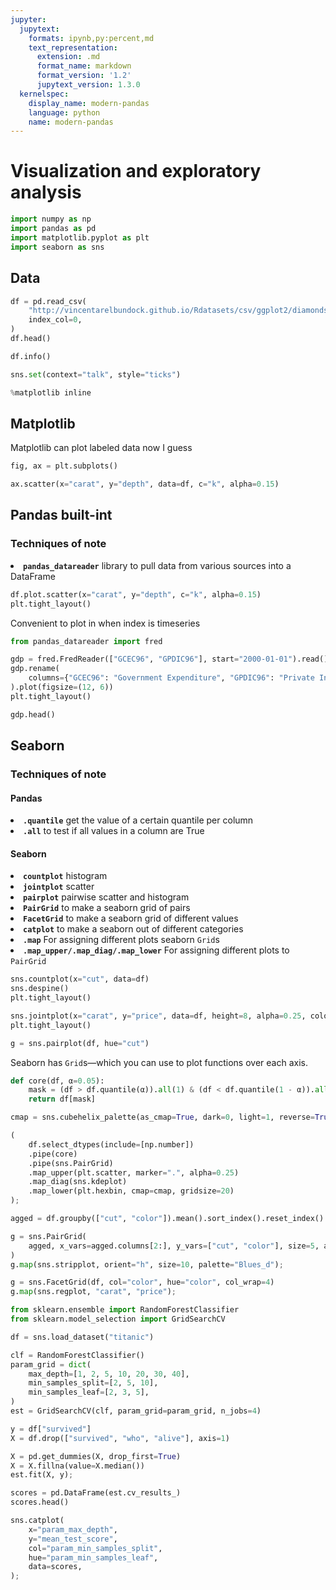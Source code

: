 ```yaml
---
jupyter:
  jupytext:
    formats: ipynb,py:percent,md
    text_representation:
      extension: .md
      format_name: markdown
      format_version: '1.2'
      jupytext_version: 1.3.0
  kernelspec:
    display_name: modern-pandas
    language: python
    name: modern-pandas
---
```


<!-- #region Collapsed="false" -->
# Visualization and exploratory analysis
<!-- #endregion -->

```python Collapsed="false"
import numpy as np
import pandas as pd
import matplotlib.pyplot as plt
import seaborn as sns
```

<!-- #region Collapsed="false" -->
## Data
<!-- #endregion -->

```python Collapsed="false"
df = pd.read_csv(
    "http://vincentarelbundock.github.io/Rdatasets/csv/ggplot2/diamonds.csv",
    index_col=0,
)
df.head()
```

```python Collapsed="false"
df.info()
```

```python Collapsed="false"
sns.set(context="talk", style="ticks")

%matplotlib inline
```

<!-- #region Collapsed="false" -->
## Matplotlib
<!-- #endregion -->

<!-- #region Collapsed="false" -->
Matplotlib can plot labeled data now I guess
<!-- #endregion -->

```python Collapsed="false"
fig, ax = plt.subplots()

ax.scatter(x="carat", y="depth", data=df, c="k", alpha=0.15)
```

<!-- #region Collapsed="false" -->
## Pandas built-int
<!-- #endregion -->

<!-- #region Collapsed="false" -->
<div class="alert alert-block alert-info">
    <H3>Techniques of note</H3>
    <li><b><code>pandas_datareader</code></b> library to pull data from various sources into a DataFrame</li>
</div>
<!-- #endregion -->

```python Collapsed="false"
df.plot.scatter(x="carat", y="depth", c="k", alpha=0.15)
plt.tight_layout()
```

<!-- #region Collapsed="false" -->
Convenient to plot in when index is timeseries
<!-- #endregion -->

```python Collapsed="false"
from pandas_datareader import fred

gdp = fred.FredReader(["GCEC96", "GPDIC96"], start="2000-01-01").read()
gdp.rename(
    columns={"GCEC96": "Government Expenditure", "GPDIC96": "Private Investment"}
).plot(figsize=(12, 6))
plt.tight_layout()
```

```python Collapsed="false"
gdp.head()
```

<!-- #region Collapsed="false" -->
## Seaborn
<!-- #endregion -->

<!-- #region Collapsed="false" -->
<div class="alert alert-block alert-info">
    <h3>Techniques of note</h3>
    <h4>Pandas</h4>
    <li><b><code>.quantile</code></b> get the value of a certain quantile per column</li>
    <li><b><code>.all</code></b> to test if all values in a column are True</li>
    <h4>Seaborn</h4>
    <li><b><code>countplot</code></b> histogram</li>
    <li><b><code>jointplot</code></b> scatter</li>
    <li><b><code>pairplot</code></b> pairwise scatter and histogram</li>
    <li><b><code>PairGrid</code></b> to make a seaborn grid of pairs</li>
    <li><b><code>FacetGrid</code></b> to make a seaborn grid of different values</li>
    <li><b><code>catplot</code></b> to make a seaborn out of different categories</li>
    <li><b><code>.map</code></b> For assigning different plots seaborn <code>Grid</code>s</li>
    <li><b><code>.map_upper/.map_diag/.map_lower</code></b> For assigning different plots to <code>PairGrid</code></li>
    
</div>
<!-- #endregion -->

```python Collapsed="false"
sns.countplot(x="cut", data=df)
sns.despine()
plt.tight_layout()
```

```python Collapsed="false"
sns.jointplot(x="carat", y="price", data=df, height=8, alpha=0.25, color="k", marker=".")
plt.tight_layout()
```

```python Collapsed="false"
g = sns.pairplot(df, hue="cut")
```

<!-- #region Collapsed="false" -->
Seaborn has `Grid`s—which you can use to plot functions over each axis.
<!-- #endregion -->

```python Collapsed="false"
def core(df, α=0.05):
    mask = (df > df.quantile(α)).all(1) & (df < df.quantile(1 - α)).all(1)
    return df[mask]
```

```python Collapsed="false"
cmap = sns.cubehelix_palette(as_cmap=True, dark=0, light=1, reverse=True)

(
    df.select_dtypes(include=[np.number])
    .pipe(core)
    .pipe(sns.PairGrid)
    .map_upper(plt.scatter, marker=".", alpha=0.25)
    .map_diag(sns.kdeplot)
    .map_lower(plt.hexbin, cmap=cmap, gridsize=20)
);
```

```python Collapsed="false"
agged = df.groupby(["cut", "color"]).mean().sort_index().reset_index()

g = sns.PairGrid(
    agged, x_vars=agged.columns[2:], y_vars=["cut", "color"], size=5, aspect=0.65
)
g.map(sns.stripplot, orient="h", size=10, palette="Blues_d");
```

```python Collapsed="false"
g = sns.FacetGrid(df, col="color", hue="color", col_wrap=4)
g.map(sns.regplot, "carat", "price");
```

```python Collapsed="false"
from sklearn.ensemble import RandomForestClassifier
from sklearn.model_selection import GridSearchCV
```

```python Collapsed="false"
df = sns.load_dataset("titanic")

clf = RandomForestClassifier()
param_grid = dict(
    max_depth=[1, 2, 5, 10, 20, 30, 40],
    min_samples_split=[2, 5, 10],
    min_samples_leaf=[2, 3, 5],
)
est = GridSearchCV(clf, param_grid=param_grid, n_jobs=4)

y = df["survived"]
X = df.drop(["survived", "who", "alive"], axis=1)

X = pd.get_dummies(X, drop_first=True)
X = X.fillna(value=X.median())
est.fit(X, y);
```

```python Collapsed="false"
scores = pd.DataFrame(est.cv_results_)
scores.head()
```

```python Collapsed="false"
sns.catplot(
    x="param_max_depth",
    y="mean_test_score",
    col="param_min_samples_split",
    hue="param_min_samples_leaf",
    data=scores,
);
```

```python Collapsed="false"

```
